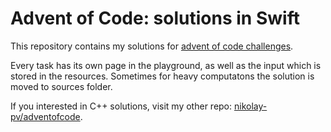 # Advent of Code: solutions in Swift

This repository contains my solutions for [advent of code challenges](https://adventofcode.com).

Every task has its own page in the playground, as well as the input which is stored in the resources.
Sometimes for heavy computatons the solution is moved to sources folder.

If you interested in C++ solutions, visit my other repo: [nikolay-pv/adventofcode](https://github.com/nikolay-pv/advent-of-code-cpp).

